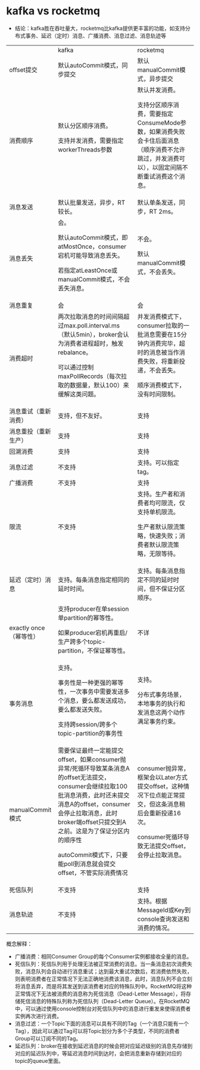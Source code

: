 # kafka vs rocketmq
- 结论：kafka胜在吞吐量大，rocketmq比kafka提供更丰富的功能，如支持分布式事务、延迟（定时）消息、广播消费、消息过滤、消息轨迹等
<table>
  <tr>
   <td>
   </td>
   <td>kafka
   </td>
   <td>rocketmq
   </td>
  </tr>
  <tr>
   <td>offset提交
   </td>
   <td>默认autoCommit模式，同步提交
   </td>
   <td>默认manualCommit模式，异步提交
   </td>
  </tr>
  <tr>
   <td>消费顺序
   </td>
   <td>默认分区顺序消费。
<p>
支持并发消费，需要指定workerThreads参数
   </td>
   <td>默认并发消费。
<p>
支持分区顺序消费，需要指定ConsumeMode参数，如果消费失败会卡住后面消息（顺序消费不允许跳过，并发消费可以），以固定间隔不断重试消费这个消息。
   </td>
  </tr>
  <tr>
   <td>消息发送
   </td>
   <td>默认批量发送，异步，RT 较长。
   </td>
   <td>默认单条发送，同步，RT 2ms。
   </td>
  </tr>
  <tr>
   <td>消息丢失
   </td>
   <td>会。
<p>
默认autoCommit模式，即atMostOnce，consumer宕机可能导致消息丢失。
<p>
若指定atLeastOnce或manualCommit模式，不会丢失消息。
   </td>
   <td>不会。
<p>
默认manualCommit模式，不会丢失。
   </td>
  </tr>
  <tr>
   <td>消息重复
   </td>
   <td>会
   </td>
   <td>会
   </td>
  </tr>
  <tr>
   <td>消费超时
   </td>
   <td>两次拉取消息的时间间隔超过max.poll.interval.ms（默认5min），broker会认为消费者进程超时，触发rebalance。
<p>
可以通过控制maxPollRecords（每次拉取的数据量，默认100）来缓解这类问题。
   </td>
   <td>并发消费模式下，consumer拉取的一批消息需要在15分钟内消费完毕，超时的消息被当作消费失败，将重新投递，不会丢失。
<p>
顺序消费模式下，没有时间限制。
   </td>
  </tr>
  <tr>
   <td>消息重试（重新消费）
   </td>
   <td>支持，但不友好。
   </td>
   <td>支持
   </td>
  </tr>
  <tr>
   <td>消息重投（重新生产）
   </td>
   <td>支持
   </td>
   <td>支持
   </td>
  </tr>
  <tr>
   <td>回溯消费
   </td>
   <td>支持
   </td>
   <td>支持
   </td>
  </tr>
  <tr>
   <td>消息过滤
   </td>
   <td>不支持
   </td>
   <td>支持。可以指定tag。
   </td>
  </tr>
  <tr>
   <td>广播消费
   </td>
   <td>不支持
   </td>
   <td>支持
   </td>
  </tr>
  <tr>
   <td>限流
   </td>
   <td>不支持
   </td>
   <td>支持。生产者和消费者均可限流，仅支持单机限流。
<p>
生产者默认限流策略，快速失败；消费者默认限流策略，无限等待。
   </td>
  </tr>
  <tr>
   <td>延迟（定时）消息
   </td>
   <td>支持。每条消息指定相同的延时时间。
   </td>
   <td>支持。每条消息指定不同的延时时间，但不保证分区顺序。
   </td>
  </tr>
  <tr>
   <td>exactly once（幂等性）
   </td>
   <td>支持producer在单session单partition的幂等性。
<p>
如果producer宕机再重启/生产跨多个topic-partition，不保证幂等性。
   </td>
   <td>不详
   </td>
  </tr>
  <tr>
   <td>事务消息
   </td>
   <td>支持。
<p>
事务性是一种更强的幂等性，一次事务中需要发送多个消息，要么都发送成功，要么都发送失败。
<p>
支持跨session/跨多个topic-partition的事务性
   </td>
   <td>支持。
<p>
分布式事务场景，本地事务的执行和发消息这两个动作满足事务约束。
   </td>
  </tr>
  <tr>
   <td>manualCommit模式
   </td>
   <td>需要保证最终一定能提交offset，如果consumer抛异常/死循环导致某条消息A的offset无法提交，consumer会继续拉取100批消息消费，此时还未提交消息A的offset，consumer会停止拉取消息，此时broker端offset只提交到A之前。这是为了保证分区内的顺序性
<p>
autoCommit模式下，只要能poll到消息就会提交offset，不管实际消费情况
   </td>
   <td>consumer抛异常，框架会以Later方式提交offset，这种情况下位点能正常提交，但这条消息稍后会重新投递16次。
<p>
consumer死循环导致无法提交offset，会停止拉取消息。
   </td>
  </tr>
  <tr>
   <td>死信队列
   </td>
   <td>不支持
   </td>
   <td>支持
   </td>
  </tr>
  <tr>
   <td>消息轨迹
   </td>
   <td>不支持
   </td>
   <td>支持。根据MessageId或Key到console查询发送和消费的情况。
   </td>
  </tr>
</table>


概念解释：
* 广播消费：相同Consumer Group的每个Consumer实例都接收全量的消息。
* 死信队列：死信队列用于处理无法被正常消费的消息。当一条消息初次消费失败，消息队列会自动进行消息重试；达到最大重试次数后，若消费依然失败，则表明消费者在正常情况下无法正确地消费该消息，此时，消息队列不会立刻将消息丢弃，而是将其发送到该消费者对应的特殊队列中。RocketMQ将这种正常情况下无法被消费的消息称为死信消息（Dead-Letter Message），将存储死信消息的特殊队列称为死信队列（Dead-Letter Queue）。在RocketMQ中，可以通过使用console控制台对死信队列中的消息进行重发来使得消费者实例再次进行消费。
* 消息过滤：一个Topic下面的消息可以具有不同的Tag（一个消息只能有一个Tag），因此可以通过Tag可以将Topic划分为多个子类型，不同的消费者Group可以订阅不同的Tag。
* 延迟队列：broker在接收到延迟消息的时候会把对应延迟级别的消息先存储到对应的延迟队列中，等延迟消息时间到达时，会把消息重新存储到对应的topic的queue里面。
